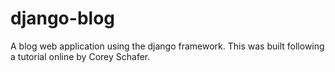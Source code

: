 # django-blog
A blog web application using the django framework. This was built following a tutorial online by Corey Schafer.


